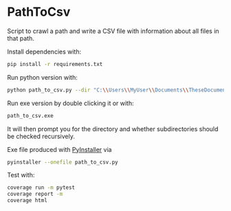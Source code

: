 # PathToCsv
Script to crawl a path and write a CSV file with information about all files in that path.

Install dependencies with:
```bash
pip install -r requirements.txt
```

Run python version with:
```bash
python path_to_csv.py --dir "C:\\Users\\MyUser\\Documents\\TheseDocuments" --recursive
```

Run exe version by double clicking it or with:
```bash
path_to_csv.exe
```
It will then prompt you for the directory and whether subdirectories should be checked recursively.

Exe file produced with [PyInstaller](https://pyinstaller.org/en/stable/) via
```bash
pyinstaller --onefile path_to_csv.py
```

Test with:
```bash
coverage run -m pytest
coverage report -m
coverage html
```